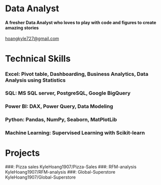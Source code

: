 # Data Analyst

#### A fresher Data Analyst who loves to play with code and figures to create amazing stories 

 hoangkyle727@gmail.com
 
# Technical Skills
### Excel: Pivot table, Dashboarding, Business Analytics, Data Analysis using Statistics
### SQL: MS SQL server, PostgreSQL, Google BigQuery 
### Power BI: DAX, Power Query, Data Modeling
### Python: Pandas, NumPy, Seaborn, MatPlotLib
### Machine Learning: Supervised Learning with Scikit-learn

# Projects
 ###: Pizza sales KyleHoang1907/Pizza-Sales 
 ###: RFM-analysis KyleHoang1907/RFM-analysis 
 ###: Global-Superstore KyleHoang1907/Global-Superstore 






